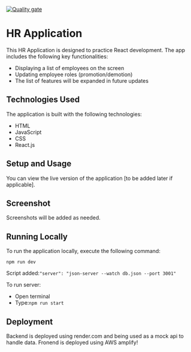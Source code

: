 [![Quality gate](http://localhost:8889/api/project_badges/quality_gate?project=my_sonarproject_2&token=sqb_54cfdd327fb362ad18f33edf59eea2a2665aad3f)](http://localhost:8889/dashboard?id=my_sonarproject_2)

# HR Application

This HR Application is designed to practice React development. The app includes the following key functionalities:

- Displaying a list of employees on the screen
- Updating employee roles (promotion/demotion)
- The list of features will be expanded in future updates

## Technologies Used

The application is built with the following technologies:

- HTML
- JavaScript
- CSS
- React.js

## Setup and Usage

You can view the live version of the application [to be added later if applicable].

## Screenshot

Screenshots will be added as needed.

## Running Locally

To run the application locally, execute the following command:

`npm run dev`

Script added:`"server": "json-server --watch db.json --port 3001"`

To run server:

- Open terminal
- Type:`npm run start`

## Deployment

Backend is deployed using render.com and being used as a mock api to handle data. Fronend is deployed using AWS amplify!


